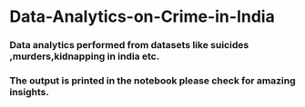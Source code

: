 # Data-Analytics-on-Crime-in-India
### Data analytics performed from datasets like suicides ,murders,kidnapping in india etc.
### The output is printed in the notebook please check for amazing insights.

